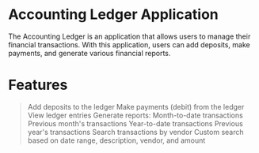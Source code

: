 # Accounting Ledger Application 

The Accounting Ledger is an application that allows users to manage their financial transactions.
With this application, users can add deposits, make payments, and generate various financial reports.

# Features

> Add deposits to the ledger
> Make payments (debit) from the ledger
> View ledger entries
> Generate reports:
  > Month-to-date transactions
  > Previous month's transactions
  > Year-to-date transactions
  > Previous year's transactions
  > Search transactions by vendor
  > Custom search based on date range, description, vendor, and amount
